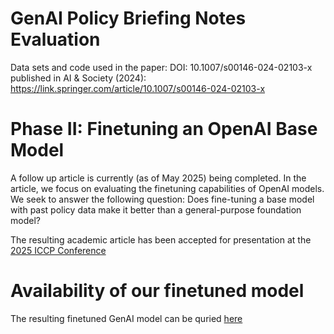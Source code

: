 # GenAI Policy Briefing Notes Evaluation
Data sets and code used in the paper: DOI: 10.1007/s00146-024-02103-x published in AI &amp; Society (2024): https://link.springer.com/article/10.1007/s00146-024-02103-x

# Phase II: Finetuning an OpenAI Base Model
A follow up article is currently (as of May 2025) being completed. In the article, we focus on evaluating the finetuning capabilities of OpenAI models. We seek to answer the following question: Does fine-tuning a base model with past policy data make it better than a general-purpose foundation model?

The resulting academic article has been accepted for presentation at the [2025 ICCP Conference](https://www.ippapublicpolicy.org/conference/icpp7-chiang-mai-2025/21)

# Availability of our finetuned model
The resulting finetuned GenAI model can be quried [here](http://34.118.169.86/)
